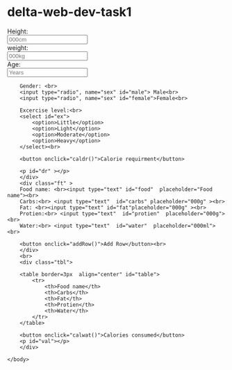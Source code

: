 # delta-web-dev-task1
<html>
    <head>
        <link href="task1.css" rel="stylesheet" type="text/css">
        <script src="task1.js" type="text/javascript"></script>
    </head>
    <body >
        <div class="cdr">
        Height: <br>
        <input type="text" id="h" placeholder="000cm"><br>
        weight:<br> 
        <input type="text" id="w" placeholder="000kg"><br>
        Age: <br> 
        <input type="text" id="a"  placeholder="Years" ><br>

        Gender: <br> 
        <input type="radio", name="sex" id="male"> Male<br>
        <input type="radio", name="sex" id="female">Female<br>

        Excercise level:<br>
        <select id="ex">
            <option>Little</option>
            <option>Light</option>
            <option>Moderate</option>
            <option>Heavy</option>
        </select><br>

        <button onclick="caldr()">Calorie requirment</button>
    
        <p id="dr" ></p>
        </div>
        <div class="ft" >
        Food name: <br><input type="text" id="food"  placeholder="Food name"><br>
        Carbs:<br> <input type="text"  id="carbs" placeholder="000g" ><br>
        Fat: <br><input type="text" id="fat"placeholder="000g" ><br>
        Protien:<br> <input type="text"  id="protien"  placeholder="000g"><br>
        Water:<br> <input type="text"  id="water"  placeholder="000ml"><br>
        
        <button onclick="addRow()">Add Row</button><br>
        </div>
        <br>
        <div class="tbl">
        
        <table border=3px  align="center" id="table">
            <tr>
                <th>Food name</th>
                <th>Carbs</th>
                <th>Fat</th>
                <th>Protien</th>
                <th>Water</th>
            </tr>
        </table>

        <button onclick="calwat()">Calories consumed</button>
        <p id="val"></p>
        </div>

    </body>

</html>
